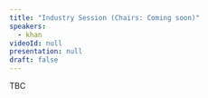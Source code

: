 ```yaml
---
title: "Industry Session (Chairs: Coming soon)"
speakers:
  - khan
videoId: null
presentation: null
draft: false
---
```

TBC

<!-- fields to use above: -->
<!-- videoId: "Vfl9pPh6ipI" -->
<!-- presentation: "/slides/invited-MargaridaPereira.pdf" -->
